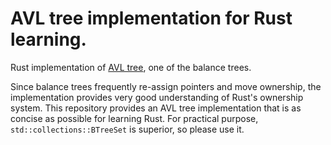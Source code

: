 # AVL tree implementation for Rust learning.

Rust implementation of [AVL tree](https://en.wikipedia.org/wiki/AVL_tree), one of the balance trees.  

Since balance trees frequently re-assign pointers and move ownership, the implementation provides very good understanding of Rust's ownership system. This repository provides an AVL tree implementation that is as concise as possible for learning Rust. For practical purpose, `std::collections::BTreeSet` is superior, so please use it.
